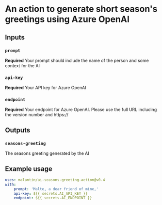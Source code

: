 # An action to generate short season's greetings using Azure OpenAI



## Inputs

### `prompt`

**Required** Your prompt should include the name of the person and some context for the AI

### `api-key`

**Required** Your API key for Azure OpenAI

### `endpoint`

**Required** Your endpoint for Azure OpenAI. Please use the full URL including the version number and https://

## Outputs

### `seasons-greeting`

The seasons greeting generated by the AI

## Example usage

```yaml
uses: malantin/ai-seasons-greeting-action@v0.4
with:
    prompt: 'Malte, a dear friend of mine,'
    api-key: ${{ secrets.AI_API_KEY }}
    endpoint: ${{ secrets.AI_ENDPOINT }}
```
